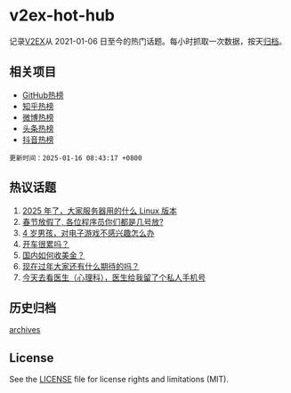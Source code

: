 # v2ex-hot-hub

 记录[V2EX](https://www.v2ex.com/)从 2021-01-06 日至今的热门话题。每小时抓取一次数据，按天[归档](archives)。
 
 ## 相关项目

- [GitHub热榜](https://github.com/lonnyzhang423/github-hot-hub)
- [知乎热榜](https://github.com/lonnyzhang423/zhihu-hot-hub)
- [微博热榜](https://github.com/lonnyzhang423/weibo-hot-hub)
- [头条热榜](https://github.com/lonnyzhang423/toutiao-hot-hub)
- [抖音热榜](https://github.com/lonnyzhang423/douyin-hot-hub)


 `更新时间：2025-01-16 08:43:17 +0800`

## 热议话题

1. [2025 年了，大家服务器用的什么 Linux 版本](https://www.v2ex.com/t/1105283)
1. [春节放假了, 各位程序员你们都是几号放?](https://www.v2ex.com/t/1105159)
1. [4 岁男孩，对电子游戏不感兴趣怎么办](https://www.v2ex.com/t/1105276)
1. [开车很累吗？](https://www.v2ex.com/t/1105354)
1. [国内如何收美金？](https://www.v2ex.com/t/1105193)
1. [现在过年大家还有什么期待的吗？](https://www.v2ex.com/t/1105153)
1. [今天去看医生（心理科），医生给我留了个私人手机号](https://www.v2ex.com/t/1105339)

## 历史归档

[archives](archives)

## License

See the [LICENSE](LICENSE) file for license rights and limitations (MIT).
